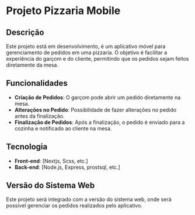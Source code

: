# Projeto Pizzaria Mobile

## Descrição

Este projeto está em desenvolvimento, é um aplicativo móvel para gerenciamento de pedidos em uma pizzaria. O objetivo é facilitar a experiência do garçom e do cliente, permitindo que os pedidos sejam feitos diretamente da mesa.

## Funcionalidades

- **Criação de Pedidos**: O garçom pode abrir um pedido diretamente na mesa.
- **Alterações no Pedido**: Possibilidade de fazer alterações no pedido antes da finalização.
- **Finalização de Pedidos**: Após a finalização, o pedido é enviado para a cozinha e notificado ao cliente na mesa.

## Tecnologia

- **Front-end**: [Nextjs, Scss, etc.]
- **Back-end**: [Node.js, Express, prostsql, etc.]

## Versão do Sistema Web

Este projeto será integrado com a versão do sistema web, onde será possível gerenciar os pedidos realizados pelo aplicativo.
